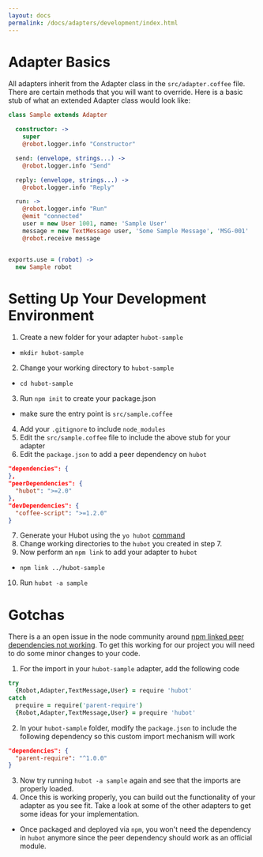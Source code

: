 ```yaml
---
layout: docs
permalink: /docs/adapters/development/index.html
---
```


# Adapter Basics

All adapters inherit from the Adapter class in the `src/adapter.coffee` file.  There are certain methods that you will want to override.  Here is a basic stub of what an extended Adapter class would look like:

```coffee
class Sample extends Adapter

  constructor: ->
    super
    @robot.logger.info "Constructor"

  send: (envelope, strings...) ->
    @robot.logger.info "Send"

  reply: (envelope, strings...) ->
    @robot.logger.info "Reply"

  run: ->
    @robot.logger.info "Run"
    @emit "connected"
    user = new User 1001, name: 'Sample User'
    message = new TextMessage user, 'Some Sample Message', 'MSG-001'
    @robot.receive message


exports.use = (robot) ->
  new Sample robot
```

# Setting Up Your Development Environment

1. Create a new folder for your adapter `hubot-sample`
  - `mkdir hubot-sample`
2. Change your working directory to `hubot-sample`
  - `cd hubot-sample`
3. Run `npm init` to create your package.json
  - make sure the entry point is `src/sample.coffee`
4. Add your `.gitignore` to include `node_modules`
5. Edit the `src/sample.coffee` file to include the above stub for your adapter
6. Edit the `package.json` to add a peer dependency on `hubot`

  ```json
  "dependencies": {
  },
  "peerDependencies": {
    "hubot": ">=2.0"
  },
  "devDependencies": {
    "coffee-script": ">=1.2.0"
  }
  ```
  
7. Generate your Hubot using the `yo hubot` [command](https://hubot.github.com/docs/)
8. Change working directories to the `hubot` you created in step 7.
9. Now perform an `npm link` to add your adapter to `hubot`
  - `npm link ../hubot-sample`
10. Run `hubot -a sample`

# Gotchas

There is a an open issue in the node community around [npm linked peer dependencies not working](https://github.com/npm/npm/issues/5875).  To get this working for our project you will need to do some minor changes to your code.

1. For the import in your `hubot-sample` adapter, add the following code

  ```coffee
  try
    {Robot,Adapter,TextMessage,User} = require 'hubot'
  catch
    prequire = require('parent-require')
    {Robot,Adapter,TextMessage,User} = prequire 'hubot'
  ```
2. In your `hubot-sample` folder, modify the `package.json` to include the following dependency so this custom import mechanism will work

  ```json
  "dependencies": {
    "parent-require": "^1.0.0"
  }
  ```
3. Now try running `hubot -a sample` again and see that the imports are properly loaded.
4. Once this is working properly, you can build out the functionality of your adapter as you see fit.  Take a look at some of the other adapters to get some ideas for your implementation.
  - Once packaged and deployed via `npm`, you won't need the dependency in `hubot` anymore since the peer dependency should work as an official module.
